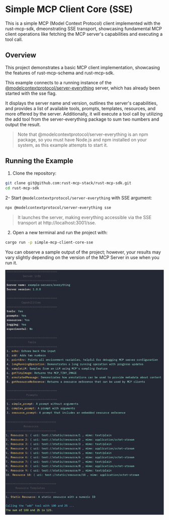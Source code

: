 # Simple MCP Client Core (SSE)

This is a simple MCP (Model Context Protocol) client implemented with the rust-mcp-sdk, dmeonstrating SSE transport, showcasing fundamental MCP client operations like fetching the MCP server's capabilities and executing a tool call.

## Overview

This project demonstrates a basic MCP client implementation, showcasing the features of rust-mcp-schema and rust-mcp-sdk.


This example connects to a running instance of the [@modelcontextprotocol/server-everything](https://www.npmjs.com/package/@modelcontextprotocol/server-everything) server, which has already been started with the sse flag.

It displays the server name and version, outlines the server's capabilities, and provides a list of available tools, prompts, templates, resources, and more offered by the server. Additionally, it will execute a tool call by utilizing the add tool from the server-everything package to sum two numbers and output the result.

> Note that @modelcontextprotocol/server-everything is an npm package, so you must have Node.js and npm installed on your system, as this example attempts to start it.

## Running the Example

1. Clone the repository:

```bash
git clone git@github.com:rust-mcp-stack/rust-mcp-sdk.git
cd rust-mcp-sdk
```

2- Start `@modelcontextprotocol/server-everything` with SSE argument:

```bash
npx @modelcontextprotocol/server-everything sse
```
> It launches the server, making everything accessible via the SSE transport at http://localhost:3001/sse.

2. Open a new terminal and run the project with:

```bash
cargo run -p simple-mcp-client-core-sse
```

You can observe a sample output of the project; however, your results may vary slightly depending on the version of the MCP Server in use when you run it.

<img src="../../assets/examples/simple-mcp-client-sse.png" width="640"/>
